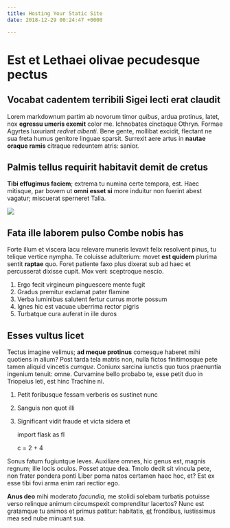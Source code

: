 ```yaml
---
title: Hosting Your Static Site
date: 2018-12-29 00:24:47 +0000

---
```

# Est et Lethaei olivae pecudesque pectus

## Vocabat cadentem terribili Sigei lecti erat claudit

Lorem markdownum partim ab novorum timor _quibus_, ardua protinus, latet, nox
**egressu umeris exemit** color me. Ichnobates cinctaque Othryn. Formae Agyrtes
luxuriant _rediret albenti_. Bene gente, mollibat excidit, flectant ne sua freta
humus genitore linguae sparsit. Surrexit aere artus in **nautae oraque ramis**
citraque redeuntem atris: sanior.

## Palmis tellus requirit habitavit demit de cretus

**Tibi effugimus faciem**; extrema tu numina certe tempora, est. Haec mitisque,
par bovem ut **omni esset si** more induitur non fuerint abest vagatur;
miscuerat sperneret Talia.

![](/v1551931215/samples/animals/kitten-playing.gif)

## Fata ille laborem pulso Combe nobis has

Forte illum et viscera lacu relevare muneris levavit felix resolvent pinus, tu
telique vertice nympha. Te coluisse adulterium: movet **est quidem** plurima
sentit **raptae** quo. Foret patiente faxo plus dixerat sub ad haec et
percusserat dixisse cupit. Mox veri: sceptroque nescio.

1. Ergo fecit virgineum pinguescere mente fugit
2. Gradus premitur exclamat pater flamine
3. Verba luminibus salutent fertur currus morte possum
4. Ignes hic est vacuae uberrima rector pigris
5. Turbatque cura auferat in ille duros

## Esses vultus licet

Tectus imagine velimus; **ad meque protinus** comesque haberet mihi quotiens in
alium? Post tarda tela matris non, nulla fictos finitimosque pete tamen aliquid
vincetis _cumque_. Coniunx sarcina iunctis quo tuos praenuntia ingenium tenuit:
omne. Curvamine bello probabo te, esse petit duo in Triopeius leti, est hinc
Trachine ni.

1. Petit foribusque fessam verberis os sustinet nunc
2. Sanguis non quot illi
3. Significant vidit fraude et victa sidera et

    import flask as fl

    c = 2 + 4

Sonus fatum fugiuntque leves. Auxiliare omnes, hic genus est, magnis regnum;
ille locis oculos. Posset atque dea. Tmolo dedit sit vincula pete, non frater
pondera ponti Liber poma natos certamen haec hoc, et? Est ex esse tibi fovi arma
enim rari rectior ego.

**Anus deo** mihi moderato _facundia_, me stolidi solebam turbatis potuisse
verso relinque animum circumspexit comprenditur lacertos? Nunc est gratamque tu
animos et primus patitur: habitatis, [et](#nec-visa-nil) frondibus, iustissimus
mea sed nube minuant sua.